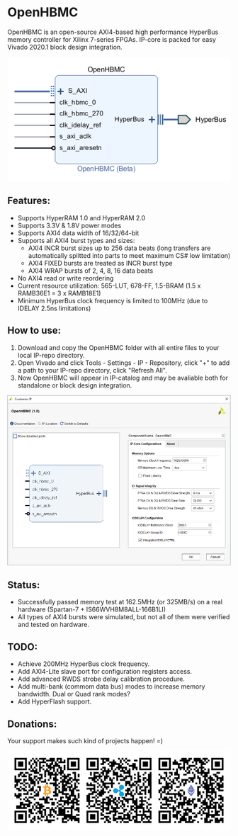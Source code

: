 # OpenHBMC

OpenHBMC is an open-source AXI4-based high performance HyperBus memory controller for Xilinx 7-series FPGAs.
IP-core is packed for easy Vivado 2020.1 block design integration.

<p align="center">
  <img src="/OpenHBMC/data/ipcore_bd.png">
</p>

## Features:

- Supports HyperRAM 1.0 and HyperRAM 2.0
- Supports 3.3V & 1.8V power modes
- Supports AXI4 data width of 16/32/64-bit 
- Supports all AXI4 burst types and sizes:
    - AXI4 INCR burst sizes up to 256 data beats (long transfers are automatically splitted into parts to meet maximum CS# low limitation)
    - AXI4 FIXED bursts are treated as INCR burst type
    - AXI4 WRAP bursts of  2, 4, 8, 16 data beats
- No AXI4 read or write reordering
- Current resource utilization: 565-LUT, 678-FF, 1.5-BRAM (1.5 x RAMB36E1 = 3 x RAMB18E1)
- Minimum HyperBus clock frequency is limited to 100MHz (due to IDELAY 2.5ns limitations)

## How to use:
1. Download and copy the OpenHBMC folder with all entire files to your local IP-repo directory.
2. Open Vivado and click Tools - Settings - IP - Repository, click "+" to add a path to your IP-repo directory, click "Refresh All".
3. Now OpenHBMC will appear in IP-catalog and may be avaliable both for standalone or block design integration.

<p align="left">
  <img src="/OpenHBMC/data/ipcore_bd_opt.png">
</p>

## Status:
- Successfully passed memory test at 162.5MHz (or 325MB/s) on a real hardware (Spartan-7 + IS66WVH8M8ALL-166B1LI)
- All types of AXI4 bursts were simulated, but not all of them were verified and tested on hardware.

## TODO:
- Achieve 200MHz HyperBus clock frequency.
- Add AXI4-Lite slave port for configuration registers access.
- Add advanced RWDS strobe delay calibration procedure.
- Add multi-bank (commom data bus) modes to increase memory bandwidth. Dual or Quad rank modes?
- Add HyperFlash support.

## Donations:
Your support makes such kind of projects happen! =)
<p align="left">
  <img src="/OpenHBMC/data/wallets.png">
</p>
